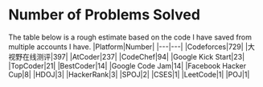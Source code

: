 # Number of Problems Solved
The table below is a rough estimate based on the code I have saved from multiple accounts I have.
|Platform|Number|
|---|---|
|Codeforces|729|
|大视野在线测评|397|
|AtCoder|237|
|CodeChef|94|
|Google Kick Start|23|
|TopCoder|21|
|BestCoder|14|
|Google Code Jam|14|
|Facebook Hacker Cup|8|
|HDOJ|3|
|HackerRank|3|
|SPOJ|2|
|CSES|1|
|LeetCode|1|
|POJ|1|
